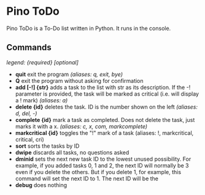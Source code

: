# Pino ToDo
Pino ToDo is a To-Do list written in Python. It runs in the console.

## Commands
_legend: {required} [optional]_

* **quit** 	exit the program _(aliases: q, exit, bye)_
* **Q**	exit the program without asking for confirmation
* **add [-!] {str}**	adds a task to the list with str as its description. If the -! parameter is provided, the task will be marked as critical (i.e. will display a ! mark) _(aliases: a)_
* **delete {id}**	deletes the task. ID is the number shown on the left _(aliases: d, del, -)_
* **complete {id}**	mark a task as completed. Does not delete the task, just marks it with a x. _(aliases: c, x, com, markcomplete)_
* **markcritical {id}**	toggles the "!" mark of a task (aliases: !, markcritical, critical, cri)
* **sort**	sorts the tasks by ID
* **dwipe**	discards all tasks, no questions asked
* **dminid**	sets the next new task ID to the lowest unused possibility. For example, if you added tasks 0, 1 and 2, the next ID will normally be 3 even if you delete the others. But if you delete 1, for example, this command will set the next ID to 1. The next ID will be the
* **debug**	does nothing
